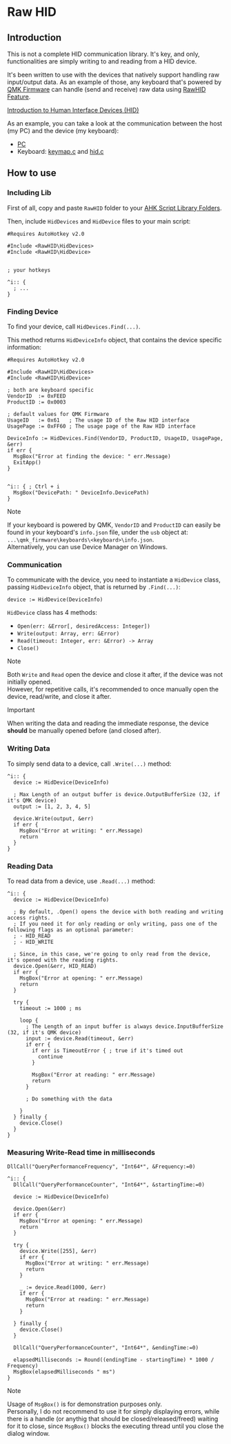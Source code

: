 # Raw HID

## Introduction

This is not a complete HID communication library. It's key, and only, functionalities are simply writing to and reading from a HID device.

It's been written to use with the devices that natively support handling raw input/output data. As an example of those, any keyboard that's powered by [QMK Firmware](https://github.com/qmk/qmk_firmware) can handle (send and receive) raw data using [RawHID Feature](https://docs.qmk.fm/#/feature_rawhid).

[Introduction to Human Interface Devices (HID)](https://learn.microsoft.com/en-us/windows-hardware/drivers/hid/)

As an example, you can take a look at the communication between the host (my PC) and the device (my keyboard):
- [PC](https://github.com/schmidt-x/Ahk_Lib/tree/main/Keyboards/I44.ahk)
- Keyboard: [keymap.c](https://github.com/schmidt-x/qmk_firmware/blob/schmidt-x/keyboards/ergohaven/imperial44/keymaps/schmidt-x/keymap.c#L344) and [hid.c](https://github.com/schmidt-x/qmk_firmware/blob/schmidt-x/users/schmidt-x/hid.c)


## How to use

### Including Lib

First of all, copy and paste `RawHID` folder to your [AHK Script Library Folders](https://www.autohotkey.com/docs/v2/Scripts.htm#lib).

Then, include `HidDevices` and `HidDevice` files to your main script:

```ahk
#Requires AutoHotkey v2.0

#Include <RawHID\HidDevices>
#Include <RawHID\HidDevice>


; your hotkeys

^i:: {
  ; ...
}
```

### Finding Device

To find your device, call `HidDevices.Find(...)`. 

This method returns `HidDeviceInfo` object, that contains the device specific information:

```ahk
#Requires AutoHotkey v2.0

#Include <RawHID\HidDevices>
#Include <RawHID\HidDevice>

; both are keyboard specific
VendorID  := 0xFEED
ProductID := 0x0003

; default values for QMK Firmware
UsageID   := 0x61   ; The usage ID of the Raw HID interface
UsagePage := 0xFF60 ; The usage page of the Raw HID interface

DeviceInfo := HidDevices.Find(VendorID, ProductID, UsageID, UsagePage, &err)
if err {
  MsgBox("Error at finding the device: " err.Message)
  ExitApp()
}


^i:: { ; Ctrl + i
  MsgBox("DevicePath: " DeviceInfo.DevicePath)
}
```
> [!NOTE]
> If your keyboard is powered by QMK, `VendorID` and `ProductID` can easily be found in your keyboard's `info.json` file, under the `usb` object at: `...\qmk_firmware\keyboards\<keyboard>\info.json`.<br>
> Alternatively, you can use Device Manager on Windows.


### Communication

To communicate with the device, you need to instantiate a `HidDevice` class, passing `HidDeviceInfo` object, that is returned by `.Find(...)`:

```ahk
device := HidDevice(DeviceInfo)
```
`HidDevice` class has 4 methods:
- `Open(err: &Error[, desiredAccess: Integer])`
- `Write(output: Array, err: &Error)`
- `Read(timeout: Integer, err: &Error) -> Array`
- `Close()`

> [!NOTE]
> Both `Write` and `Read` open the device and close it after, if the device was not initially opened.<br>
> However, for repetitive calls, it's recommended to once manually open the device, read/write, and close it after.

> [!IMPORTANT]
> When writing the data and reading the immediate response, the device **should** be manually opened before (and closed after).

### Writing Data

To simply send data to a device, call `.Write(...)` method:

```ahk
^i:: {
  device := HidDevice(DeviceInfo)
	
  ; Max Length of an output buffer is device.OutputBufferSize (32, if it's QMK device)
  output := [1, 2, 3, 4, 5]
	
  device.Write(output, &err)
  if err {
    MsgBox("Error at writing: " err.Message)
    return
  }
}
```

### Reading Data

To read data from a device, use `.Read(...)` method:

```ahk
^i:: {
  device := HidDevice(DeviceInfo)

  ; By default, .Open() opens the device with both reading and writing access rights.
  ; If you need it for only reading or only writing, pass one of the following flags as an optional parameter:
  ; - HID_READ
  ; - HID_WRITE
	
  ; Since, in this case, we're going to only read from the device, it's opened with the reading rights.
  device.Open(&err, HID_READ)
  if err {
    MsgBox("Error at opening: " err.Message)
    return
  }
	
  try {
    timeout := 1000 ; ms

    loop {
      ; The Length of an input buffer is always device.InputBufferSize (32, if it's QMK device)
      input := device.Read(timeout, &err)
      if err {
        if err is TimeoutError { ; true if it's timed out
          continue
        }
        
        MsgBox("Error at reading: " err.Message)
        return
      }

      ; Do something with the data
  
    }
  } finally {
    device.Close()
  }
}
```

### Measuring Write-Read time in milliseconds

```ahk
DllCall("QueryPerformanceFrequency", "Int64*", &Frequency:=0)

^i:: {
  DllCall("QueryPerformanceCounter", "Int64*", &startingTime:=0)
	
  device := HidDevice(DeviceInfo)
	
  device.Open(&err)
  if err {
    MsgBox("Error at opening: " err.Message)
    return
  }
	
  try {
    device.Write([255], &err)
    if err {
      MsgBox("Error at writing: " err.Message)
      return
    }
		
    _ := device.Read(1000, &err)
    if err {
      MsgBox("Error at reading: " err.Message)
      return
    }
		
  } finally {
    device.Close()
  }
	
  DllCall("QueryPerformanceCounter", "Int64*", &endingTime:=0)
	
  elapsedMilliseconds := Round((endingTime - startingTime) * 1000 / Frequency)
  MsgBox(elapsedMilliseconds " ms")
}

```


> [!NOTE]
> Usage of `MsgBox()` is for demonstration purposes only.<br>
> Personally, I do not recommend to use it for simply displaying errors, while there is a handle (or anythig that should be closed/released/freed) waiting for it to close, since `MsgBox()` blocks the executing thread until you close the dialog window.